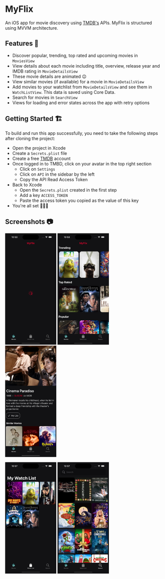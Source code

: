 # MyFlix
An iOS app for movie discovery using [TMDB's](https://www.themoviedb.org/) APIs. MyFlix is structured using MVVM architecture.

## Features 🚀
- Discover popular, trending, top rated and upcoming movies in `MoviesView`
- View details about each movie including title, overview, release year and IMDB rating in `MovieDetailsView`
- These movie details are animated 😉
- View similar movies (if available) for a movie in `MovieDetailsView`
- Add movies to your watchlist from `MovieDetailsView` and see them in `WatchListView`. This data is saved using Core Data.
- Search for movies in `SearchView`
- Views for loading and error states across the app with retry options

## Getting Started 🏗️

To build and run this app successfully, you need to take the following steps after cloning the project:

- Open the project in Xcode
- Create a `Secrets.plist` file
- Create a free [TMDB](https://www.themoviedb.org/signup) account
- Once logged in to TMBD, click on your avatar in the top right section
    - Click on `Settings`
    - Click on `API` in the sidebar by the left
    - Copy the API Read Access Token
- Back to Xcode
    - Open the `Secrets.plist` created in the first step
    - Add a key `ACCESS_TOKEN`
    - Paste the access token you copied as the value of this key
- You're all set 🎉🎉🎉

## Screenshots 📷
<p float="left">
<img src="https://raw.githubusercontent.com/Crazelu/myflix/main/screenshots/loading.png"  width="33%"> 
<img src="https://raw.githubusercontent.com/Crazelu/myflix/main/screenshots/home.png"  width="33%"> 
<img src="https://raw.githubusercontent.com/Crazelu/myflix/main/screenshots/details.png"  width="33%"> 
</p>
<p float="left">
<img src="https://raw.githubusercontent.com/Crazelu/myflix/main/screenshots/watchlist.png"  width="33%"> 
<img src="https://raw.githubusercontent.com/Crazelu/myflix/main/screenshots/search.png"  width="33%">
</p> 